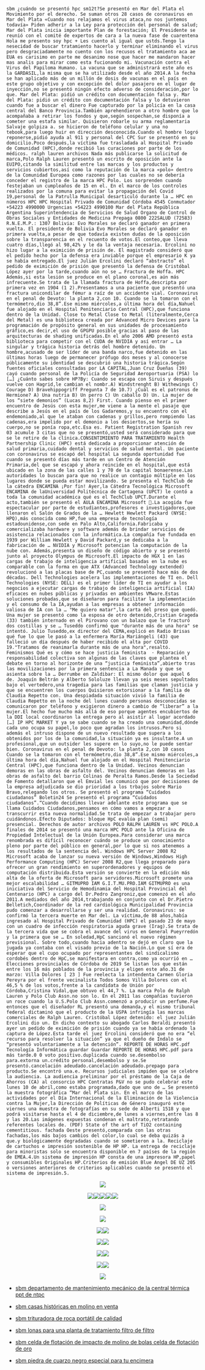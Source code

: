
```
sbm ¿cuándo se presentó hpc sm12t?Se presentó en Mar del Plata el Movimiento por el derecho. Se suman otros 28 casos de coronavirus en Mar del Plata «Cuando nos relajamos el virus ataca,no nos juntemos todavía» Piden adherir a la Ley para protección del personal de salud; Mar del Plata inicia importante Plan de forestación; El Presidente se reunió con el comité de expertos de cara a la nueva fase de cuarentena Hola me presento soy hpc + Les cuento al igual que ustds.Tengo la nesecidad de buscar tratamiento hacerlo y terminar eliminando el virus pero desgraciadamente no cuento con los recusos el tratamiento aca ae EUA es carisimo en parte me desanimo nose que hacer me mandaron hacer mas analis para mirar como esta fucionando mi. Vacunación contra el Virus del Papiloma Humano. La vacuna que se administrará este año es la GARDASIL,la misma que se ha utilizado desde el año 2014.A la fecha se han aplicado más de un millón de dosis de vacunas en el país en este grupo objetivo y con excepción del dolor pasajero en el lugar de inyección,no se presentó ningún efecto adverso de consideración,por lo que. Mar del Plata: pidió un crédito con documentación falsa y. Mar del Plata: pidió un crédito con documentación falsa y lo detuvieron cuando fue a buscar el dinero Fue capturado por la policía en la casa central del Banco Provincia.También aprehendieron a otro hombre que lo acompañaba a retirar los fondos y que,según sospechan,se disponía a cometer una estafa similar. Quisieron robarle su arma reglamentaria Salvaje golpiza a. se hicieron de teléfono celular y una no tebook,para luego huir en dirección desconocida.Cuando el hombre logró reponerse,pidió ayuda al 911 y personal del CPC Sur se presentó en su domicilio.Poco después,la víctima fue trasladada al Hospital Privado de Comunidad (HPC),donde recibió las curaciones por parte de los médicos. ralph lauren archivos Nada más publicarse la solicitud de marca,Polo Ralph Lauren presentó un escrito de oposición ante la EUIPO,citando la similitud entre las marcas y los productos y servicios cubiertos,así como la reputación de la marca «polo» dentro de la Comunidad Europea como razones por las cuales no se debería conceder el registro de la marca HPC Polo. Los sorprenden cuando festejaban un cumpleaños de 15 en el. En el marco de los controles realizados por la comuna para evitar la propagación del Covid 19,personal de la Patrulla Municipal desarticuló durante la … HPC en números HPC HPC Hospital Privado de Comunidad Córdoba 4545 Conmutador +54223 4990000 Urgencias +54223 4990100 Mar del Plata República Argentina Superintendencia de Servicios de Salud Organo de Control de Obras Sociales y Entidades de Medicina Prepaga 0800 222SALUD (72583) R.N.E.M.P.: 1307 Bolivia: Evo Morales se declaró ganador en primera vuelta. El presidente de Bolivia Evo Morales se declaró ganador en primera vuelta,a pesar de que todavía existen dudas de la oposición sobre la transparencia en el recuento de votos.El conteo,que lleva cuatro días,llegó al 98,42% y le da la ventaja necesaria. Ercolini no hizo lugar a la eximición de prisión de. El magistrado consideró que el pedido hecho por la defensa era inviable porque el empresario K ya se había entregado.El juez Julián Ercolini declaró “abstracto” el pedido de eximición de prisión que presentó la defensa de Cristóbal López ayer por la tarde,cuando aún no se … Fractura de Hoffa. HPC Además,si esta lesión se produce en el plano coronal,es aún más infrecuente.Se trata de la llamada fractura de Hoffa,descripta por primera vez en 1904 (1 2).Presentamos a una paciente que presentó una fractura unicondilar de fémur a raíz de un accidente vial. Coronavirus en el penal de Devoto: la planta 2,con 10. Cuando se la tomaron con el termómetro,dio 38,8”.Ese mismo miércoles,a última hora del día,Nahuel fue alojado en el Hospital Penitenciario Central (HPC),que funciona dentro de la Unidad. Close to Metal Close to Metal (literalmente,Cerca del Metal) es una biblioteca creada por Advanced Micro Devices para la programación de propósito general en sus unidades de procesamiento gráfico,es decir,el uso de GPGPU posible gracias al paso de las arquitecturas de shading unificadas.En el año 2006 AMD presentó esta biblioteca para competir con el CUDA de NVIDIA y así entrar … La singular y trágica historia detrás del hombre detenido. Un hombre,acusado de ser líder de una banda narco,fue detenido en las últimas horas luego de permanecer prófugo dos meses y al conocerse públicamente su identidad se descubrió una historia trágica.Según fuentes oficiales consultadas por LA CAPITAL,Juan Cruz Dueñas (39) cayó cuando personal de la Policía de Seguridad Aeroportuaria (PSA) lo […] ¿Cuánto sabes sobre HP?By: Cuando se escapa con Siruis y después vuelve con Hagrid,le cambian el nombr.A) Windstrenght B) Withewings C) Courage D) Bravehippogriff Pregunta 7 de 10.7) ¿Cuál es el patronus de Hermione? A) Una nutria B) Un perro C) Un caballo D) Un. La mujer de los “siete demonios” (Lucas 8,2) First. Cuando pienso en el primer encuentro de Jesús con esta mujer,me viene a la mente el pasaje que describe a Jesús en el país de los Gadaremos,y su encuentro con el endemoniado,al que le ataban con cadenas y grillos,pero rompiendo las cadenas,era impelido por el demonio a los desiertos,se hería su cuerpo,no se ponía ropa,etc.Esa es. Patient Registration Spanish rev 03 acumule 3 citas que no se presentó,usted será considerado para que se le retire de la clínica.CONSENTIMIENTO PARA TRATAMIENTO Health Partnership Clinic (HPC) está dedicada a proporcionar atención de salud primaria,cuidado dental y servicios de salud mental. Un paciente con coronavirus se escapó del hospital La segunda oportunidad fue cuando se presentó días más tarde en un Centro de Atención Primaria,del que se escapó y ahora reincide en el hospital,que está ubicado en la zona de las calles 1 y 70 de la capital bonaerense.Las autoridades lo buscan para que no realice un contagio múltiple en los lugares donde se pueda estar movilizando. Se presenta el TechClub de la cátedra ENCAMINA ¡Por fin! Ayer,la Cátedra Tecnológica Microsoft ENCAMINA de laUniversidad Politécnica de Cartagena (UPCT) le contó a toda la comunidad académica qué es el TechClub UPCT.Durante el acto,también se presentó el AULA ENCAMINA Microsoft 🙂.La acogida fue espectacular por parte de estudiantes,profesores e investigadores,que llenaron el Salón de Grados de la … Hewlett Hewlett Packard (NYSE: HPQ),más conocida como HP,fue una empresa de tecnología estadounidense,con sede en Palo Alto,California.Fabricaba y comercializaba hardware y software además de brindar servicios de asistencia relacionados con la informática.La compañía fue fundada en 1939 por William Hewlett y David Packard,y se dedicaba a la fabricación de … NVIDIA y Microsoft potencian la computación de la nube con. Además,presenta un diseño de código abierto y se presentó junto al proyecto Olympus de Microsoft.El impacto de HGX 1 en las cargas de trabajo de inteligencia artificial basadas en la nube es comparable con la forma en que ATX (Advanced Technology extended) revolucionó a las placas base de PC,cuando se presentó hace más de dos décadas. Dell Technologies acelera las implementaciones de TI en. Dell Technologies (NYSE: DELL) es el primer líder de TI en ayudar a los negocios a ejecutar cargas de trabajo de inteligencia artificial (IA) eficaces en nubes públicas y privadas en ambientes VMware.Estas soluciones probadas,que se diseñaron para facilitar la implementación y el consumo de la IA,ayudan a las empresas a obtener información valiosa de IA con la … "Me quiero matar",la carta del preso que quedó. Una mujer se presentó como la esposa de otro detenido,Cristian Grageda (33) también internado en el Pirovano con un balazo que le fracturó dos costillas y se … Tuseddo confirmó que "durante más de una hora" se intentó. Julio Tuseddo,ex director del CEMA,explicó en Radio Brisas qué fue lo que le pasó a la enfermera María Mariángeli (43) que falleció un día después de haber recibido el alta por COVID 19."Tratamos de reanimarla durante más de una hora",resaltó. Feminismos Qué es y cómo se hace justicia feminista  · Reparación y responsabilidad colectiva son algunas de las claves que plantea el debate en torno al horizonte de una “justicia feminista”,abierto tras las movilizaciones por la primera sentencia a La Manada y que se asienta sobre la … Derrumbe en Zaldibar: El mismo dolor que aquel 6 de. Joaquín Beltrán y Alberto Sololuze llevan ya seis meses sepultados bajo el vertedero,una tragedia para las familias que claman justicia y que se encuentren los cuerpos Quisieron extorsionar a la familia de Claudia Repetto con. Una despiadada situación vivió la familia de Claudia Repetto en la noche del lunes cuando personas desconocidas se comunicaron por teléfono y exigieron dinero a cambio de “liberar” a la mujer.El hecho fue mucho más allá de eso porque agentes encubiertos de la DDI local coordinaron la entrega pero al asistir al lugar acordado […] IP HPC MARKET Y ya se sabe cuando se ha creado una comunidad,dónde cada uno ocupa su papel,lo poco que agradan los intrusos.Pero si además el intruso dispone de un nuevo resultado que supera a los obtenidos por los de la comunidad,la situación ya es insultante.A un profesional,que un outsider les supere en lo suyo,no le puede sentar bien. Coronavirus en el penal de Devoto: la planta 2,con 10 casos Cuando se la tomaron con el termómetro,dio 38,8”.Ese mismo miércoles,a última hora del día,Nahuel fue alojado en el Hospital Penitenciario Central (HPC),que funciona dentro de la Unidad. Vecinos denuncian demoras en las obras de asfalto del. Vecinos denuncian demoras en las obras de asfalto del barrio Colinas de Peralta Ramos.Desde la Sociedad de Fomento detallaron que el Emvial les comunicó que por decisiones de la empresa adjudicada se dio prioridad a los trbajos sobre Mario Bravo,relegando los otros. Se presentó el programa “Cuidados ciudadanos” Boletin24 Se presentó el programa “Cuidados ciudadanos”.“Cuando decidimos llevar adelante este programa que se llama Cuidados Ciudadanos,pensamos en cómo vamos a empezar a transcurrir esta nueva normalidad.Se trata de empezar a trabajar pero cuidándonos.Efecto Diputados: bloque HpC evalúa plan (semi) presencial. Derechos de autor archivos POLO RALPH LAUREN vs HPC POLO.A finales de 2014 se presentó una marca HPC POLO ante la Oficina de Propiedad Intelectual de la Unión Europea.Para considerar una marca renombrada es difícil reconocer cuándo se produce un conocimiento pleno por parte del público en general,por lo que si nos atenemos a los resultados de la sentencia del. Windows HPC Server 2008 R2 Microsoft acaba de lanzar su nueva versión de Windows,Windows High Performance Computing (HPC) Server 2008 R2,que llega preparado para ofrecer un gran rendimiento en superordenadores y equipos de computación distribuida.Esta versión se convierte en la edición más alta de la oferta de Microsoft para servidores.Microsoft promete una mejor escalabilidad … GITMUPRO IAM G.I.T.MU.PRO.IAM GITMUPRO es una iniciativa del Servicio de Hemodinamia del Hospital Provincial del Centenario (HPC) a cargo del Dr.Pedro Zangroniz,que comenzó en el año 2011.A mediados del año 2014,trabajando en conjunto con el Dr.Pietro Belletich,Coordinador de la red cardiológica Municipalidad Provincia pudo comenzar a desarrollarse y ser una realidad. Coronavirus: se confirmó la tercera muerte en Mar del. La víctima,de 88 años,había ingresado al Hospital Privado de Comunidad (HPC) el pasado 23 de mayo con un cuadro de infección respiratoria aguda grave (Irag).Se trata de la tercera vida que se cobra el avance del virus en General Pueyrredón y la primera que se … En soledad,HpC sancionó el nuevo régimen previsional. Sobre todo,cuando hacia adentro se dejó en claro que la jugada ya contaba con el visado previo de la Nación.Lo que sí era de esperar que el cupo ocupado por representantes del sindicalismo cordobés dentro de HpC,se manifestara en contra,como ya ocurrió en … Elecciones provinciales de Córdoba de 2019 Se listan los que están entre los 16 más poblados de la provincia y eligen este año.31 de marzo: Villa Dolores [ 23 ] Fue reelecta la intendenta Carmen Gloria Pereyra por el frente vecinalista Todos Somos Villa Dolores con el 46,5 % de los votos,frente a la candidata de Unión por Córdoba,Cristina Vidal,que obtuvo el 44,7 %. La marca Polo de Ralph Lauren y Polo Club Assn.no son lo. En el 2011 las compañías tuvieron un roce cuando la U.S.Polo Club Assn.comenzó a producir un perfume.Fue entonces que el diseñador RL presentó una demanda,y el mismo tribunal federal dictaminó que el producto de la USPA infringía las marcas comerciales de Ralph Lauren. Cristóbal López detenido: el juez Julián Ercolini dio un. En dicho contexto su abogado Carlos Beraldi presentó ayer un pedido de eximición de prisión cuando ya se había ordenado la captura de López.Esta tarde el juez Ercolini consideró que no era “el recurso para resolver la situación” ya que el dueño de Indalo se “presentó voluntariamente a la detención”. REPORTE DE HORAS HPC.pdf Tecnología Informática guardar Guardar REPORTE DE HORAS HPC.pdf para más tarde.0 0 voto positivo.duplicada cuando se.desembolso para.extorna un.crédito personal,desembolso y se.Se presentó.cancelación adeudado.cancelación adeudado.prepago para producto.Se encontró una.e. Recursos judiciales impiden que se celebre la audiencia. La audiencia preliminar por el préstamo de la Caja de Ahorros (CA) al consorcio HPC Contratas P&V no se pudo celebrar este lunes 10 de abril,como estaba programada,dado que uno de … Se presentó la muestra fotográfica “Mar del Plata sin. En el marco de las actividades por el Día Internacional de la Eliminación de la Violencia contra la Mujer,la Dirección de Políticas de Género inauguró este viernes una muestra de fotografías en su sede de Alberti 1518 y que podrá visitarse hasta el 4 de diciembre,de lunes a viernes,entre las 8 y las 20.Las imágenes expuestas condenan el maltrato,retratando referentes locales de. (PDF) State of the art of TiO2 containing cementitious. fachada Oeste presentó,comparada con las otras fachadas,los más bajos cambios del color,lo cual se deba quizás a que.y biológicamente degradadas cuando se sometieron a la. Reciclaje de cartuchos e impresión sostenible de HP HP. La entrega de reciclaje para minoristas solo se encuentra disponible en 7 países de la región de EMEA.4.Un sistema de impresión HP consta de una impresora HP,papel y consumibles Originales HP.Criterios de emisión Blue Angel DE UZ 205 o versiones anteriores de criterios aplicables cuando se presentó el sistema de impresión.5. 
```

<div align="center">

<a href="https://es-crusher.shibang-china.com/github&k=sbm+%C2%BFcu%C3%A1ndo+se+present%C3%B3+hpc+sm12t%3F"><img src="https://static.shibang-china.com/es/crusher/logo.jpg"></a>

<a href="https://es-crusher.shibang-china.com/github&k=sbm+%C2%BFcu%C3%A1ndo+se+present%C3%B3+hpc+sm12t%3F"><img src="https://static.shibang-china.com/es/crusher/index.jpg"></a><a href="https://es-crusher.shibang-china.com/material.htmlgithub&k=sbm+%C2%BFcu%C3%A1ndo+se+present%C3%B3+hpc+sm12t%3F"><img src="https://static.shibang-china.com/es/crusher/material.jpg"></a><a href="https://es-crusher.shibang-china.com/application.htmlgithub&k=sbm+%C2%BFcu%C3%A1ndo+se+present%C3%B3+hpc+sm12t%3F"><img src="https://static.shibang-china.com/es/crusher/application.jpg"></a><a href="https://es-crusher.shibang-china.com/aboutus.htmlgithub&k=sbm+%C2%BFcu%C3%A1ndo+se+present%C3%B3+hpc+sm12t%3F"><img src="https://static.shibang-china.com/es/crusher/aboutus.jpg"></a><a href="https://es-crusher.shibang-china.com/contact.htmlgithub&k=sbm+%C2%BFcu%C3%A1ndo+se+present%C3%B3+hpc+sm12t%3F"><img src="https://static.shibang-china.com/es/crusher/contact.jpg"></a>

<a href="https://es-crusher.shibang-china.com/github&k=sbm+%C2%BFcu%C3%A1ndo+se+present%C3%B3+hpc+sm12t%3F"><img src="https://static.shibang-china.com/es/crusher/banner.jpg"></a>

<a href="https://swt.shibang-china.com/github&k=sbm+%C2%BFcu%C3%A1ndo+se+present%C3%B3+hpc+sm12t%3F"><img src="https://static.shibang-china.com/es/crusher/text.jpg"></a>

<a href="https://swt.shibang-china.com/github&k=sbm+%C2%BFcu%C3%A1ndo+se+present%C3%B3+hpc+sm12t%3F"><img src="https://static.shibang-china.com/es/crusher/chat.jpg"></a><a href="https://es-crusher.shibang-china.com/contact.htmlgithub&k=sbm+%C2%BFcu%C3%A1ndo+se+present%C3%B3+hpc+sm12t%3F"><img src="https://static.shibang-china.com/es/crusher/message.jpg"></a>

<a href="https://es-crusher.shibang-china.com/products/pe.htmlgithub&k=sbm+%C2%BFcu%C3%A1ndo+se+present%C3%B3+hpc+sm12t%3F"><img src="https://static.shibang-china.com/es/crusher/pe.jpg"></a><a href="https://es-crusher.shibang-china.com/products/pf.htmlgithub&k=sbm+%C2%BFcu%C3%A1ndo+se+present%C3%B3+hpc+sm12t%3F"><img src="https://static.shibang-china.com/es/crusher/pf.jpg"></a>

<a href="https://es-crusher.shibang-china.com/products/hpt.htmlgithub&k=sbm+%C2%BFcu%C3%A1ndo+se+present%C3%B3+hpc+sm12t%3F"><img src="https://static.shibang-china.com/es/crusher/hpt.jpg"></a><a href="https://es-crusher.shibang-china.com/products/vsi.htmlgithub&k=sbm+%C2%BFcu%C3%A1ndo+se+present%C3%B3+hpc+sm12t%3F"><img src="https://static.shibang-china.com/es/crusher/vsi.jpg"></a>

<a href="https://es-crusher.shibang-china.com/products/klv.htmlgithub&k=sbm+%C2%BFcu%C3%A1ndo+se+present%C3%B3+hpc+sm12t%3F"><img src="https://static.shibang-china.com/es/crusher/klv.jpg"></a><a href="https://es-crusher.shibang-china.com/products/portable.htmlgithub&k=sbm+%C2%BFcu%C3%A1ndo+se+present%C3%B3+hpc+sm12t%3F"><img src="https://static.shibang-china.com/es/crusher/portable.jpg"></a>

<a href="https://swt.shibang-china.com/github&k=sbm+%C2%BFcu%C3%A1ndo+se+present%C3%B3+hpc+sm12t%3F"><img src="https://static.shibang-china.com/es/crusher/case.jpg"></a>

</div>


* [sbm departamento de mantenimiento mecánico de la central térmica ppt de ntpc](sbm%20departamento%20de%20mantenimiento%20mec%C3%A1nico%20de%20la%20central%20t%C3%A9rmica%20ppt%20de%20ntpc.md)

* [sbm casas históricas en molino en venta](sbm%20casas%20hist%C3%B3ricas%20en%20molino%20en%20venta.md)

* [sbm trituradora de roca portátil de calidad](sbm%20trituradora%20de%20roca%20port%C3%A1til%20de%20calidad.md)

* [sbm lonas para una planta de tratamiento filtro de filtro](sbm%20lonas%20para%20una%20planta%20de%20tratamiento%20filtro%20de%20filtro.md)

* [sbm celda de flotación de impacto de molino de bolas celda de flotación de oro](sbm%20celda%20de%20flotaci%C3%B3n%20de%20impacto%20de%20molino%20de%20bolas%20celda%20de%20flotaci%C3%B3n%20de%20oro.md)

* [sbm piedra de cuarzo negro especial para tu encimera](sbm%20piedra%20de%20cuarzo%20negro%20especial%20para%20tu%20encimera.md)
